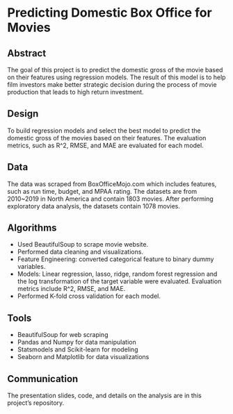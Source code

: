 # Predicting Domestic Box Office for Movies 

## Abstract
The goal of this project is to predict the domestic gross of the movie based on their features using regression models. The result of this model is to help film investors make better strategic decision during the process of movie production that leads to high return investment. 

## Design

To build regression models and select the best model to predict the domestic gross of the movies based on their features. The evaluation metrics, such as R^2, RMSE, and MAE are evaluated for each model.

## Data

The data was scraped from BoxOfficeMojo.com which includes features, such as run time, budget, and MPAA rating. The datasets are from 2010~2019 in North America and contain 1803 movies. After performing exploratory data analysis, the datasets contain 1078 movies.  

## Algorithms
- Used BeautifulSoup to scrape movie website.
- Performed data cleaning and visualizations.  
- Feature Engineering: converted categorical feature to binary dummy variables. 
- Models: Linear regression, lasso, ridge, random forest regression and the log transformation of the target variable were evaluated. Evaluation metrics include R^2, RMSE, and MAE. 
- Performed K-fold cross validation for each model. 

## Tools
- BeautifulSoup for web scraping
- Pandas and Numpy for data manipulation 
- Statsmodels and Scikit-learn for modeling
- Seaborn and Matplotlib for data visualizations 

## Communication
The presentation slides, code, and details on the analysis are in this project’s repository. 

